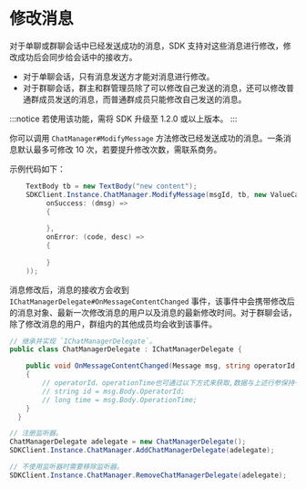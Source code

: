 # 修改消息

对于单聊或群聊会话中已经发送成功的消息，SDK 支持对这些消息进行修改，修改成功后会同步给会话中的接收方。

- 对于单聊会话，只有消息发送方才能对消息进行修改。
- 对于群聊会话，群主和群管理员除了可以修改自己发送的消息，还可以修改普通群成员发送的消息，而普通群成员只能修改自己发送的消息。

:::notice
若使用该功能，需将 SDK 升级至 1.2.0 或以上版本。
:::

你可以调用 `ChatManager#ModifyMessage` 方法修改已经发送成功的消息。一条消息默认最多可修改 10 次，若要提升修改次数，需联系商务。

示例代码如下：

```csharp
    TextBody tb = new TextBody("new content");
    SDKClient.Instance.ChatManager.ModifyMessage(msgId, tb, new ValueCallBack<Message>(
         onSuccess: (dmsg) =>
         {
         
         },
         onError: (code, desc) =>
         {
         
         }
    ));
```
消息修改后，消息的接收方会收到 `IChatManagerDelegate#OnMessageContentChanged` 事件，该事件中会携带修改后的消息对象、最新一次修改消息的用户以及消息的最新修改时间。对于群聊会话，除了修改消息的用户，群组内的其他成员均会收到该事件。

```csharp
// 继承并实现 `IChatManagerDelegate`。
public class ChatManagerDelegate : IChatManagerDelegate {

    public void OnMessageContentChanged(Message msg, string operatorId, long operationTime)
    {
        // operatorId、operationTime也可通过以下方式来获取,数据与上述行参保持一致
        // string id = msg.Body.OperatorId;
        // long time = msg.Body.OperationTime;
    }
  }

// 注册监听器。
ChatManagerDelegate adelegate = new ChatManagerDelegate();
SDKClient.Instance.ChatManager.AddChatManagerDelegate(adelegate);

// 不使用监听器时需要移除监听器。
SDKClient.Instance.ChatManager.RemoveChatManagerDelegate(adelegate);
```